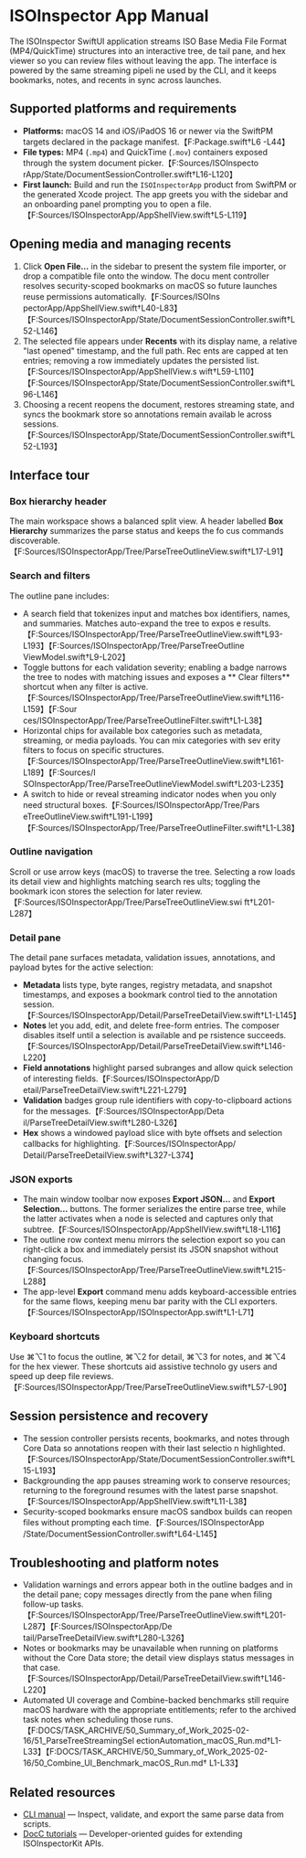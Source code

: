 # ISOInspector App Manual

The ISOInspector SwiftUI application streams ISO Base Media File Format (MP4/QuickTime) structures into an interactive tree, de
tail pane, and hex viewer so you can review files without leaving the app. The interface is powered by the same streaming pipeli
ne used by the CLI, and it keeps bookmarks, notes, and recents in sync across launches.

## Supported platforms and requirements

- **Platforms:** macOS 14 and iOS/iPadOS 16 or newer via the SwiftPM targets declared in the package manifest.【F:Package.swift†L6
-L44】
- **File types:** MP4 (`.mp4`) and QuickTime (`.mov`) containers exposed through the system document picker.【F:Sources/ISOInspecto
rApp/State/DocumentSessionController.swift†L16-L120】
- **First launch:** Build and run the `ISOInspectorApp` product from SwiftPM or the generated Xcode project. The app greets you
with the sidebar and an onboarding panel prompting you to open a file.【F:Sources/ISOInspectorApp/AppShellView.swift†L5-L119】

## Opening media and managing recents

1. Click **Open File…** in the sidebar to present the system file importer, or drop a compatible file onto the window. The docu
ment controller resolves security-scoped bookmarks on macOS so future launches reuse permissions automatically.【F:Sources/ISOIns
pectorApp/AppShellView.swift†L40-L83】【F:Sources/ISOInspectorApp/State/DocumentSessionController.swift†L52-L146】
2. The selected file appears under **Recents** with its display name, a relative "last opened" timestamp, and the full path. Rec
ents are capped at ten entries; removing a row immediately updates the persisted list.【F:Sources/ISOInspectorApp/AppShellView.s
wift†L59-L110】【F:Sources/ISOInspectorApp/State/DocumentSessionController.swift†L96-L146】
3. Choosing a recent reopens the document, restores streaming state, and syncs the bookmark store so annotations remain availab
le across sessions.【F:Sources/ISOInspectorApp/State/DocumentSessionController.swift†L52-L193】

## Interface tour

### Box hierarchy header

The main workspace shows a balanced split view. A header labelled **Box Hierarchy** summarizes the parse status and keeps the fo
cus commands discoverable.【F:Sources/ISOInspectorApp/Tree/ParseTreeOutlineView.swift†L17-L91】

### Search and filters

The outline pane includes:

- A search field that tokenizes input and matches box identifiers, names, and summaries. Matches auto-expand the tree to expos
e results.【F:Sources/ISOInspectorApp/Tree/ParseTreeOutlineView.swift†L93-L193】【F:Sources/ISOInspectorApp/Tree/ParseTreeOutline
ViewModel.swift†L9-L202】
- Toggle buttons for each validation severity; enabling a badge narrows the tree to nodes with matching issues and exposes a **
Clear filters** shortcut when any filter is active.【F:Sources/ISOInspectorApp/Tree/ParseTreeOutlineView.swift†L116-L159】【F:Sour
ces/ISOInspectorApp/Tree/ParseTreeOutlineFilter.swift†L1-L38】
- Horizontal chips for available box categories such as metadata, streaming, or media payloads. You can mix categories with sev
erity filters to focus on specific structures.【F:Sources/ISOInspectorApp/Tree/ParseTreeOutlineView.swift†L161-L189】【F:Sources/I
SOInspectorApp/Tree/ParseTreeOutlineViewModel.swift†L203-L235】
- A switch to hide or reveal streaming indicator nodes when you only need structural boxes.【F:Sources/ISOInspectorApp/Tree/Pars
eTreeOutlineView.swift†L191-L199】【F:Sources/ISOInspectorApp/Tree/ParseTreeOutlineFilter.swift†L1-L38】

### Outline navigation

Scroll or use arrow keys (macOS) to traverse the tree. Selecting a row loads its detail view and highlights matching search res
ults; toggling the bookmark icon stores the selection for later review.【F:Sources/ISOInspectorApp/Tree/ParseTreeOutlineView.swi
ft†L201-L287】

### Detail pane

The detail pane surfaces metadata, validation issues, annotations, and payload bytes for the active selection:

- **Metadata** lists type, byte ranges, registry metadata, and snapshot timestamps, and exposes a bookmark control tied to the
annotation session.【F:Sources/ISOInspectorApp/Detail/ParseTreeDetailView.swift†L1-L145】
- **Notes** let you add, edit, and delete free-form entries. The composer disables itself until a selection is available and pe
rsistence succeeds.【F:Sources/ISOInspectorApp/Detail/ParseTreeDetailView.swift†L146-L220】
- **Field annotations** highlight parsed subranges and allow quick selection of interesting fields.【F:Sources/ISOInspectorApp/D
etail/ParseTreeDetailView.swift†L221-L279】
- **Validation** badges group rule identifiers with copy-to-clipboard actions for the messages.【F:Sources/ISOInspectorApp/Deta
il/ParseTreeDetailView.swift†L280-L326】
- **Hex** shows a windowed payload slice with byte offsets and selection callbacks for highlighting.【F:Sources/ISOInspectorApp/
Detail/ParseTreeDetailView.swift†L327-L374】

### JSON exports

- The main window toolbar now exposes **Export JSON…** and **Export Selection…** buttons. The former serializes the entire parse tree, while the latter activates when a node is selected and captures only that subtree.【F:Sources/ISOInspectorApp/AppShellView.swift†L18-L116】
- The outline row context menu mirrors the selection export so you can right-click a box and immediately persist its JSON snapshot without changing focus.【F:Sources/ISOInspectorApp/Tree/ParseTreeOutlineView.swift†L215-L288】
- The app-level **Export** command menu adds keyboard-accessible entries for the same flows, keeping menu bar parity with the CLI exporters.【F:Sources/ISOInspectorApp/ISOInspectorApp.swift†L1-L71】

### Keyboard shortcuts

Use ⌘⌥1 to focus the outline, ⌘⌥2 for detail, ⌘⌥3 for notes, and ⌘⌥4 for the hex viewer. These shortcuts aid assistive technolo
gy users and speed up deep file reviews.【F:Sources/ISOInspectorApp/Tree/ParseTreeOutlineView.swift†L57-L90】

## Session persistence and recovery

- The session controller persists recents, bookmarks, and notes through Core Data so annotations reopen with their last selectio
n highlighted.【F:Sources/ISOInspectorApp/State/DocumentSessionController.swift†L15-L193】
- Backgrounding the app pauses streaming work to conserve resources; returning to the foreground resumes with the latest parse
snapshot.【F:Sources/ISOInspectorApp/AppShellView.swift†L11-L38】
- Security-scoped bookmarks ensure macOS sandbox builds can reopen files without prompting each time.【F:Sources/ISOInspectorApp
/State/DocumentSessionController.swift†L64-L145】

## Troubleshooting and platform notes

- Validation warnings and errors appear both in the outline badges and in the detail pane; copy messages directly from the pane
when filing follow-up tasks.【F:Sources/ISOInspectorApp/Tree/ParseTreeOutlineView.swift†L201-L287】【F:Sources/ISOInspectorApp/De
tail/ParseTreeDetailView.swift†L280-L326】
- Notes or bookmarks may be unavailable when running on platforms without the Core Data store; the detail view displays status
messages in that case.【F:Sources/ISOInspectorApp/Detail/ParseTreeDetailView.swift†L146-L220】
- Automated UI coverage and Combine-backed benchmarks still require macOS hardware with the appropriate entitlements; refer to
 the archived task notes when scheduling those runs.【F:DOCS/TASK_ARCHIVE/50_Summary_of_Work_2025-02-16/51_ParseTreeStreamingSel
ectionAutomation_macOS_Run.md†L1-L33】【F:DOCS/TASK_ARCHIVE/50_Summary_of_Work_2025-02-16/50_Combine_UI_Benchmark_macOS_Run.md†
L1-L33】

## Related resources

- [CLI manual](../Manuals/CLI.md) — Inspect, validate, and export the same parse data from scripts.
- [DocC tutorials](../Guides) — Developer-oriented guides for extending ISOInspectorKit APIs.
